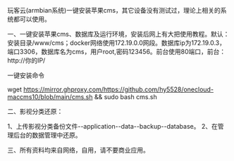 玩客云(armbian系统)一键安装苹果cms，其它设备没有测试过，理论上相关的系统都可以使用。

一、一键安装苹果cms、数据库及运行环境，安装后网上有大把使用教程。默认：安装目录/www/cms；docker网络使用172.19.0.0网段。数据库ip为172.19.0.3，端口3306，数据库名为cms，用户root,密码123456。前台使用80端口，前台：http://你的IP/

一键安装命令

wget https://mirror.ghproxy.com/https://github.com/hy5528/onecloud-maccms10/blob/main/cms.sh && sudo bash cms.sh

二、影视分类还原：

1、上传影视分类备份文件--application--data--backup--database。
2、在管理后台的数据管理中还原。

三、所有资料均来自网络，自用，请不要商业应用。

